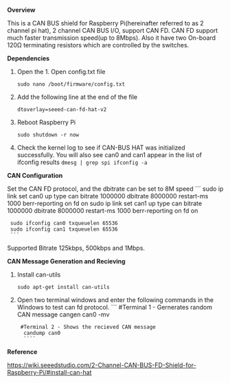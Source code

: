 **Overview**

This is a CAN BUS shield for Raspberry Pi(hereinafter referred to as 2 channel pi hat), 2 channel CAN BUS I/O, support CAN FD. 
CAN FD support much faster transmission speed(up to 8Mbps).
Also it have two On-board 120Ω terminating resistors which are controlled by the switches.

**Dependencies**

1. Open the 1. Open config.txt file
    ```
    sudo nano /boot/firmware/config.txt
    ```
2. Add the following line at the end of the file
    ```
    dtoverlay=seeed-can-fd-hat-v2
    ```
3. Reboot Raspberry Pi
    ```
    sudo shutdown -r now
    ```

4. Check the kernel log to see if CAN-BUS HAT was initialized successfully. You will also see can0 and can1 appear 
   in the list of ifconfig results
       ```
       dmesg | grep spi
       ifconfig -a
       ```


**CAN Configuration**

Set the CAN FD protocol, and the dbitrate can be set to 8M speed
     ```
     sudo ip link set can0 up type can bitrate 1000000   dbitrate 8000000 restart-ms 1000 berr-reporting on fd on
     sudo ip link set can1 up type can bitrate 1000000   dbitrate 8000000 restart-ms 1000 berr-reporting on fd on

     sudo ifconfig can0 txqueuelen 65536
     sudo ifconfig can1 txqueuelen 65536
     ```

Supported Bitrate 125kbps, 500kbps and 1Mbps. 

**CAN Message Generation and Recieving**

1. Install can-utils
     ```
     sudo apt-get install can-utils
     ```

2. Open two terminal windows and enter the following commands in the Windows to test can fd protocol.
        ```
        #Terminal 1 - Gernerates random CAN message
         cangen can0 -mv

        #Terminal 2 - Shows the recieved CAN message
         candump can0
         ````

**Reference**

https://wiki.seeedstudio.com/2-Channel-CAN-BUS-FD-Shield-for-Raspberry-Pi/#install-can-hat
